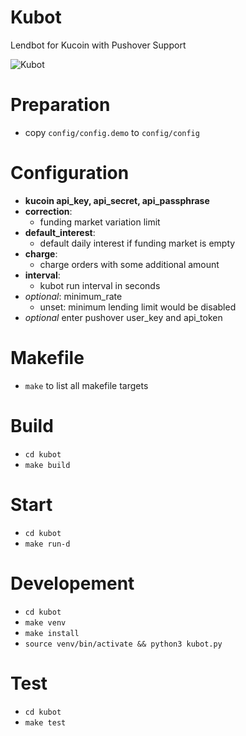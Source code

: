 # Kubot
Lendbot for Kucoin with Pushover Support

![Kubot](https://github.com/desy83/kubot/workflows/Kubot/badge.svg)

# Preparation
- copy `config/config.demo` to `config/config`
  
# Configuration
- **kucoin api_key, api_secret, api_passphrase**
- **correction**:
  - funding market variation limit
- **default_interest**:
  - default daily interest if funding market is empty
- **charge**:
  - charge orders with some additional amount
- **interval**:
  - kubot run interval in seconds
- *optional*: minimum_rate
  - unset: minimum lending limit would be disabled
- *optional* enter pushover user_key and api_token

# Makefile
- `make` to list all makefile targets

# Build
- `cd kubot`
- `make build`

# Start
- `cd kubot`
- `make run-d`

# Developement
- `cd kubot`
- `make venv`
- `make install`
- `source venv/bin/activate && python3 kubot.py`

# Test
- `cd kubot`
- `make test`